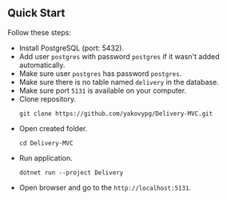 ## Quick Start
Follow these steps:
- Install PostgreSQL (port: 5432).
- Add user `postgres` with password `postgres` if it wasn't added automatically.
- Make sure user `postgres` has password `postgres`.
- Make sure there is no table named `delivery` in the database.
- Make sure port `5131` is available on your computer.
- Clone repository.
    ```
    git clone https://github.com/yakovypg/Delivery-MVC.git
    ```
- Open created folder.
	```
	cd Delivery-MVC
	```
- Run application.
	```
	dotnet run --project Delivery
	```
- Open browser and go to the `http://localhost:5131`.
